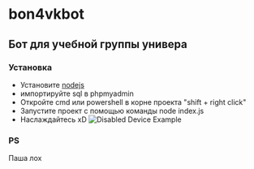 # bon4vkbot
## Бот для учебной группы универа ##
### Установка ###
+ Установите [nodejs](https://nodejs.org/en/)
+ импортируйте sql в phpmyadmin
+ Откройте cmd или powershell в корне проекта "shift + right click"
+ Запустите проект с помощью команды node index.js
+ Наслаждайтесь xD
![Disabled Device Example](https://i.ibb.co/KyV6YqV/power.png)
### PS ###
Паша лох
